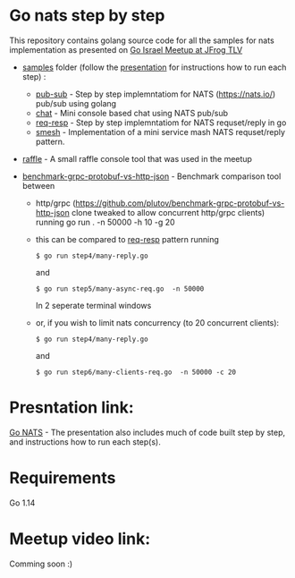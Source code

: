 # Go nats step by step
This repository contains golang source code for all the samples for nats implementation as presented on [Go Israel Meetup at JFrog TLV](https://www.meetup.com/Go-Israel/events/284585914/)

- [samples](https://github.com/guybrand/go-nats-step-by-step/tree/main/samples) folder (follow the [presentation](https://docs.google.com/presentation/d/1DBwhDyXLQ-lUEekAshG9H8bWd6YtZWvkYhkdgN5gSDY) for instructions how to run each step) :
  - [pub-sub](https://github.com/guybrand/go-nats-step-by-step/tree/main/samples/pub-sub) - Step by step implemntatiom for NATS (https://nats.io/) pub/sub using golang
  - [chat](https://github.com/guybrand/go-nats-step-by-step/tree/main/samples/chat) - Mini console based chat using NATS pub/sub
  - [req-resp](https://github.com/guybrand/go-nats-step-by-step/tree/main/samples/req-resp) - Step by step implemntatiom for NATS requset/reply in go
  - [smesh](https://github.com/guybrand/go-nats-step-by-step/tree/main/samples/smesh) - Implementation of a mini service mash NATS requset/reply pattern.

- [raffle](https://github.com/guybrand/go-nats-step-by-step/tree/main/raffle) - A small raffle console tool that was used in the meetup

- [benchmark-grpc-protobuf-vs-http-json](https://github.com/guybrand/go-nats-step-by-step/tree/main/benchmark-grpc-protobuf-vs-http-json) - Benchmark comparison tool between 
  - http/grpc (https://github.com/plutov/benchmark-grpc-protobuf-vs-http-json clone tweaked to allow concurrent http/grpc clients) 
    running go run . -n 50000 -h 10 -g 20
  - this can be compared to [req-resp](https://github.com/guybrand/go-nats-step-by-step/tree/main/samples/req-resp) pattern
    running 
    
    `$ go run step4/many-reply.go`

    and 
       
    `$ go run step5/many-async-req.go  -n 50000`


       In 2 seperate terminal windows
       
  - or, if you wish to limit nats concurrency (to 20 concurrent clients):

    `$ go run step4/many-reply.go`

       and
       
       `$ go run step6/many-clients-req.go  -n 50000 -c 20`
    


# Presntation link:
[Go NATS](https://docs.google.com/presentation/d/1DBwhDyXLQ-lUEekAshG9H8bWd6YtZWvkYhkdgN5gSDY) - 
The presentation also includes much of code built step by step, and instructions how to run each step(s).

# Requirements
Go 1.14

# Meetup video link:
Comming soon :)
